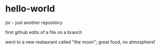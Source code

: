 # hello-world
jor - just another repository

first github edits of a file on a branch

went to a new reataurant called "the moon"; great food, no atmosphere!
